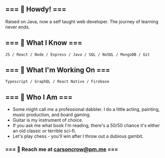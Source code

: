 ## === 🦐 Howdy! === 
Raised on Java, now a self taught web developer. The journey of learning never ends.

## === 🦉 What I Know  ===
`JS / React / Node / Express / Java / SQL / NoSQL / MongoDB / Git`

## === 🐀 What I'm Working On ===
`Typescript / GraphQL / React Native / Firebase `

## === 🦀 Who I Am ===
- Some might call me a professional dabbler. I do a little acting, painting, music production, and board gaming. 
- Guitar is my instrument of choice. 
- If you ask me what book I'm reading, there's a 50/50 chance it's either an old classic or terrible sci-fi. 
- Let's play chess - you'll win after I throw out a dubious gambit. 

### === 🐝 Reach me at [carsoncrow@pm.me](mailto:carsoncrow@pm.me) ===

